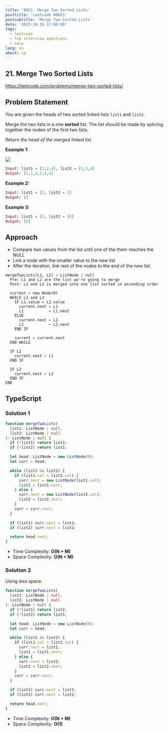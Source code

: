 ```yaml
---
title: '0021. Merge Two Sorted Lists'
posttitle: 'Leetcode #0021'
postsubtitle: 'Merge Two Sorted Lists'
date: '2022-10-19 17:00:00'
tags:
  - leetcode
  - top interview questions
  - easy
lang: en
about: cp
---
```


## 21. Merge Two Sorted Lists

https://leetcode.com/problems/merge-two-sorted-lists/

## Problem Statement

You are given the heads of two sorted linked lists `list1` and `list2`.

Merge the two lists in a one **sorted** list. The list should be made by splicing together the nodes of the first two lists.

Return _the head of the merged linked list_.

**Example 1:**

![](https://assets.leetcode.com/uploads/2020/10/03/merge_ex1.jpg)

```ex
Input: list1 = [1,2,4], list2 = [1,3,4]
Output: [1,1,2,3,4,4]
```

**Example 2:**

```ex
Input: list1 = [], list2 = []
Output: []
```

**Example 3:**

```ex
Input: list1 = [], list2 = [0]
Output: [0]
```

## Approach

- Compare two values from the list until one of the them reaches the NULL
- Link a node with the smaller value to the new list
- After the iteration, link rest of the nodes to the end of the new list.

```text
mergeTwoLists(L1, L2) → ListNode | null
  Pre: L1 and L2 are the list we're going to merge
  Post: L1 and L2 is merged into one list sorted in ascending order

  current ← new Node(0)
  WHILE L1 and L2
    IF L1.value < L2.value
      current.next ← L1
      L1           ← L1.next
    ELSE
      current.next ← L2
      L2           ← L2.next
    END IF

    current ← current.next
  END WHILE

  IF L1
    current.next ← L1
  END IF

  IF L2
    current.next ← L2
  END IF
END
```

## TypeScript

### Solution 1

```ts
function mergeTwoLists(
  list1: ListNode | null,
  list2: ListNode | null
): ListNode | null {
  if (!list1) return list2;
  if (!list2) return list1;

  let head: ListNode = new ListNode(0);
  let curr = head;

  while (list1 && list2) {
    if (list1.val < list2.val) {
      curr.next = new ListNode(list1.val);
      list1 = list1.next;
    } else {
      curr.next = new ListNode(list2.val);
      list2 = list2.next;
    }
    curr = curr.next;
  }

  if (list1) curr.next = list1;
  if (list2) curr.next = list2;

  return head.next;
}
```

- Time Complexity: **O(N + M)**
- Space Complexity: **O(N + M)**

### Solution 2

Using less space.

```ts
function mergeTwoLists(
  list1: ListNode | null,
  list2: ListNode | null
): ListNode | null {
  if (!list1) return list2;
  if (!list2) return list1;

  let head: ListNode = new ListNode(0);
  let curr = head;

  while (list1 && list2) {
    if (list1.val < list2.val) {
      curr.next = list1;
      list1 = list1.next;
    } else {
      curr.next = list2;
      list2 = list2.next;
    }
    curr = curr.next;
  }

  if (list1) curr.next = list1;
  if (list2) curr.next = list2;

  return head.next;
}
```

- Time Complexity: **O(N + M)**
- Space Complexity: **O(1)**

